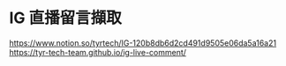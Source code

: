 # IG 直播留言擷取
https://www.notion.so/tyrtech/IG-120b8db6d2cd491d9505e06da5a16a21
https://tyr-tech-team.github.io/ig-live-comment/
